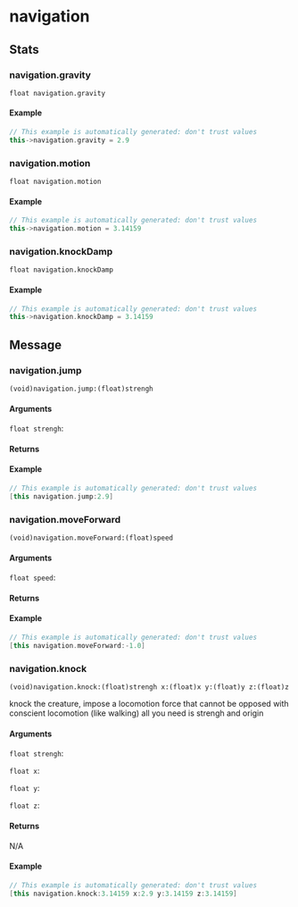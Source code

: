 # navigation
## Stats
### **navigation.gravity**
`float navigation.gravity`




#### Example
``` cpp
// This example is automatically generated: don't trust values
this->navigation.gravity = 2.9
```
### **navigation.motion**
`float navigation.motion`




#### Example
``` cpp
// This example is automatically generated: don't trust values
this->navigation.motion = 3.14159
```
### **navigation.knockDamp**
`float navigation.knockDamp`




#### Example
``` cpp
// This example is automatically generated: don't trust values
this->navigation.knockDamp = 3.14159
```
## Message
### **navigation.jump**
`(void)navigation.jump:(float)strengh `


#### Arguments
`float strengh`: 

#### Returns



#### Example
``` cpp
// This example is automatically generated: don't trust values
[this navigation.jump:2.9]
```
### **navigation.moveForward**
`(void)navigation.moveForward:(float)speed `


#### Arguments
`float speed`: 

#### Returns



#### Example
``` cpp
// This example is automatically generated: don't trust values
[this navigation.moveForward:-1.0]
```
### **navigation.knock**
`(void)navigation.knock:(float)strengh x:(float)x y:(float)y z:(float)z `

knock the creature, impose a locomotion force that cannot be opposed with conscient locomotion (like walking)
all you need is strengh and origin
#### Arguments
`float strengh`: 

`float x`: 

`float y`: 

`float z`: 

#### Returns
N/A


#### Example
``` cpp
// This example is automatically generated: don't trust values
[this navigation.knock:3.14159 x:2.9 y:3.14159 z:3.14159]
```

